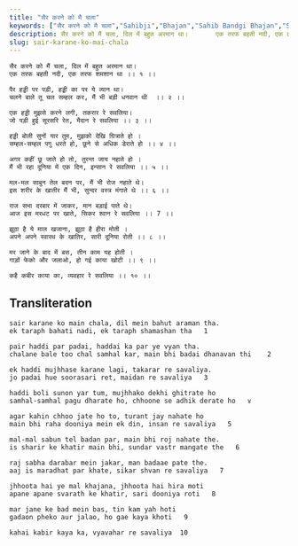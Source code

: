 ```yaml
---
title: "सैर करने को मै चला"
keywords: ["सैर करने को मै चला","Sahibji","Bhajan","Sahib Bandgi Bhajan","Sant Kabir Bhajan","bhajan lyrics","साहिब बंदगी भजन","भजन"]
description: सैर करने को मैं चला, दिल में बहुत अरमान था।       एक तरफ बहती नदी, एक तरफ शमशान था ।। १ ।।          पैर हड्डी पर पड़ी, हड्ड़ी का पर ये व्यान था।
slug: sair-karane-ko-mai-chala
---
```


  
    सैर करने को मैं चला, दिल में बहुत अरमान था।  
    एक तरफ बहती नदी, एक तरफ शमशान था ।। १ ।।  
  
    पैर हड्डी पर पड़ी, हड्ड़ी का पर ये व्यान था।  
    चलने बाले तू चल सम्हल कर, मैं भी बड़ी धनवान थी  ।। २ ।।  
  
    एक हड्डी मुझसे करने लगी, तकरार रे सवलिया।  
    जो पड़ी हुई सूरसरि रेत, मैदान रे सवलिया ।। ३ ।।  
  
    हड्डी बोली सुनों यार तुम, मुझको देखि घित्राते हो ।  
    सम्हल-सम्हल पगु धरते हो, छूने से अधिक डेराते हो ।। ४ ।।  
  
    अगर कहीं छू जाते हो तो, तुरन्त जाय नहाते हो ।  
    मैं भी रहा दूनिया में एक दिन, इन्सान रे सवलिया ।। ५ ।।  
  
    मल-मल साबुन तेल बदन पर, मैं भी रोज नहाते थे।  
    इस शरीर के खातीर मैं भी, सुन्दर वस्त्र मंगाते थे ।। ६ ।।  
  
    राज सभा दरबार में जाकर, मान बड़ाई पाते थे।  
    आज इस मरधट पर खाते, सिकर श्वान रे सवलिया ।। 7 ।।  
      
    झूठा है ये माल खजाना, झूठा है हीरा मोती ।  
    अपने अपने स्वारथ के खातिर, सारी दूनिया रोती ।। ८ ।।  
  
    मर जाने के बाद में बस, तीन काम यह होती ।  
    गाड़ों फेको और जलाओ, हो गई काया खोटी ।। ९ ।।  
  
    कहै कबीर काया का, व्यवहार रे सवलिया ।। १० ।।  


## Transliteration

  
    sair karane ko main chala, dil mein bahut araman tha.  
    ek taraph bahati nadi, ek taraph shamashan tha   1    
  
    pair haddi par padai, haddai ka par ye vyan tha.  
    chalane bale too chal samhal kar, main bhi badai dhanavan thi    2    
  
    ek haddi mujhhase karane lagi, takarar re savaliya.  
    jo padai hue soorasari ret, maidan re savaliya   3    
  
    haddi boli sunon yar tum, mujhhako dekhi ghitrate ho  
    samhal-samhal pagu dharate ho, chhoone se adhik derate ho   ४    
  
    agar kahin chhoo jate ho to, turant jay nahate ho  
    main bhi raha dooniya mein ek din, insan re savaliya   5    
  
    mal-mal sabun tel badan par, main bhi roj nahate the.  
    is sharir ke khatir main bhi, sundar vastr mangate the   6    
  
    raj sabha darabar mein jakar, man badaae pate the.  
    aaj is maradhat par khate, sikar shvan re savaliya   7    
      
    jhhoota hai ye mal khajana, jhhoota hai hira moti  
    apane apane svarath ke khatir, sari dooniya roti   8    
  
    mar jane ke bad mein bas, tin kam yah hoti  
    gadaon pheko aur jalao, ho gae kaya khoti   9    
  
    kahai kabir kaya ka, vyavahar re savaliya  10   

  